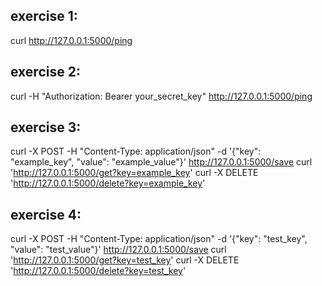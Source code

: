 exercise 1:
------------ 
curl http://127.0.0.1:5000/ping

exercise 2: 
------------
curl -H "Authorization: Bearer your_secret_key" http://127.0.0.1:5000/ping

exercise 3: 
------------
curl -X POST -H "Content-Type: application/json" -d '{"key": "example_key", "value": "example_value"}' http://127.0.0.1:5000/save
curl 'http://127.0.0.1:5000/get?key=example_key'
curl -X DELETE 'http://127.0.0.1:5000/delete?key=example_key'

exercise 4:
-----------
curl -X POST -H "Content-Type: application/json" -d '{"key": "test_key", "value": "test_value"}' http://127.0.0.1:5000/save
curl 'http://127.0.0.1:5000/get?key=test_key'
curl -X DELETE 'http://127.0.0.1:5000/delete?key=test_key'
